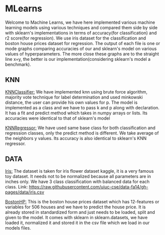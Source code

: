 # MLearns
Welcome to Machine Learns, we have here implemented various machine learning models using various techniques and compared them side by side with sklearn's implementations in terms 
of accuracy(for classification) and r2 score(for regression). We use iris dataset for the classification and boston house prices dataset for regression. The output of each file
is one or mode graphs comparing accuracies of our and sklearn's model on various values of hyperparameters. The more close these graphs are to the straight line x=y, the better is 
our implementation(considering sklearn's model a benchmark). 

## KNN
<ins>KNNClassifier:</ins>
We have implemented knn using brute force algorithm, majority vote technique for label determination and used minkowski distance, the user can provide his own values for p. The
model is implemented as a class and we have to pass k and p along with declaration. It has a fit and predict method which takes in numpy arrays or lists. Its accuracies were 
identical to that of sklearn's model

<ins>KNNRegressor:</ins>
We have used same base class for both classification and regression classes, only the predict method is different. We take average of the neighbors y values. Its accuracy is also identical to sklearn's KNN regressor.

## DATA
<ins>Iris:</ins>
The dataset is taken for iris flower dataset kaggle, it is a very famous toy dataset. It needs not to be normalized because all parameters are in inches only. We have 3 class 
classification with balanced data for each class. Link: https://raw.githubusercontent.com/uiuc-cse/data-fa14/gh-pages/data/iris.csv

<ins>BostonHP:</ins>
This is the boston house prices dataset which has 12-features or variables for 506 houses and we have to predict the house price. It is already stored in standardized form and 
just needs to be loaded, split and given to the model. It comes with sklearn in sklearn.datasets, we have loaded it, normalized it and stored it in the csv file which we load in 
our models files.
